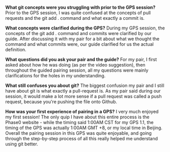 **What git concepts were you struggling with prior to the GPS session?**
Prior to the GPS session, I was quite confused at the concepts of pull requests and the git add . command and what exactly a commit is.

**What concepts were clarified during the GPS?**
During my GPS session, the concepts of the git add . command and commits were clarified by our guide. After discussing it with my pair for a bit about what we thought the command and what commits were, our guide clarified for us the actual definition.

**What questions did you ask your pair and the guide?**
For my pair, I first asked about how he was doing (as per the video suggestion), then throughout the guided pairing session, all my questions were mainly clarifications for the holes in my understanding.

**What still confuses you about git?**
The biggest confusion my pair and I still have about git is what exactly a pull-request is. As my pair said during our session, it would make a lot more sense if a pull request was called a push request, because you're pushing the file onto Github.

**How was your first experience of pairing in a GPS?**
I very much enjoyed my first session! The only quip I have about this entire process is the Phase0 website - while the timing said 1:00AM CST for my GPS 1.1, the timing of the GPS was actually 1:00AM GMT +8, or my local time in Beijing. Overall the pairing session in this GPS was quite enjoyable, and going through the step-by-step process of all this really helped me understand using git better.